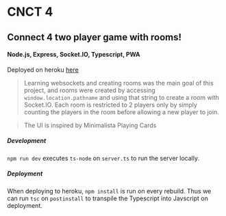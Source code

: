 # CNCT 4

## Connect 4 two player game with rooms!

#### Node.js, Express, Socket.IO, Typescript, PWA

Deployed on heroku [here](https://connect-4-server.herokuapp.com)

> Learning websockets and creating rooms was the main goal of this project, and rooms were created by accessing `window.location.pathname` and using that string to create a room with Socket.IO.
> Each room is restricted to 2 players only by simply counting the players in the room before allowing a new player to join.

> The UI is inspired by Minimalista Playing Cards

##### Development

`npm run dev` executes `ts-node` on `server.ts` to run the server locally.

##### Deployment

When deploying to heroku, `npm install` is run on every rebuild. Thus we can run `tsc` on `postinstall` to transpile the Typescript into Javscript on deployment.
